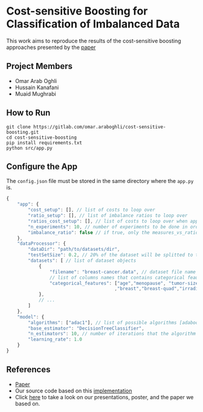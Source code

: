 # Cost-sensitive Boosting for Classification of Imbalanced Data
This work aims to reproduce the results of the cost-sensitive boosting approaches presented by the [paper](https://sci2s.ugr.es/keel/pdf/specific/articulo/sun2007a.pdf)

## Project Members
* Omar Arab Oghli
* Hussain Kanafani
* Muaid Mughrabi

## How to Run
```
git clone https://gitlab.com/omar.araboghli/cost-sensitive-boosting.git
cd cost-sensitive-boosting
pip install requirements.txt
python src/app.py
```

## Configure the App
The `config.json` file must be stored in the same directory where the `app.py` is. 


```javascript
{
    "app": {
        "cost_setup": [], // list of costs to loop over
        "ratio_setup": [], // list of imbalance ratios to loop over
        "ratios_cost_setup": [], // list of costs to loop over when app mode is imbalance_ratio
        "n_experiments": 10, // number of experiments to be done in order to compute the average of the computed measures
        "imbalance_ratio": false // if true, only the measures_vs_ratios will be computed and stored. Otherwise, measures_vs_costs and weights_vs_iterations will be computed and stored
    },
    "dataProcessor": {
        "dataDir": "path/to/datasets/dir",
        "testSetSize": 0.2, // 20% of the dataset will be splitted to test set
        "datasets": [ // list of dataset objects
            {
                "filename": "breast-cancer.data", // dataset file name
                // list of columns names that contains categorical feautures
                "categorical_features": ["age","menopause", "tumor-size","inv-nodes","node-caps","deg-malig"
                                        ,"breast","breast-quad","irradiat"]
            },
            // ...
        ]
    },
    "model": {
        "algorithms": ["adac1"], // list of possible algorithms [adaboost, adac1, adac2, adac3, adacost]
        "base_estimator": "DecisionTreeClassifier",
        "n_estimators": 10, // number of iterations that the algorithm has to do
        "learning_rate": 1.0
    }
}
```

## References
* [Paper](https://sci2s.ugr.es/keel/pdf/specific/articulo/sun2007a.pdf)
* Our source code based on this [implementation](https://github.com/gkapatai/MaatPy)
* Click [here](https://gitlab.com/omar.araboghli/cost-sensitive-boosting/-/tree/master/documents) to take a look on our presentations, poster, and the paper we based on.